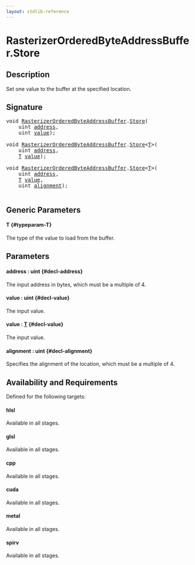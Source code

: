 ```yaml
---
layout: stdlib-reference
---
```


# RasterizerOrderedByteAddressBuffer\.Store

## Description

Set one value to the buffer at the specified location.



## Signature 

<pre>
<span class="code_keyword">void</span> <a href="/stdlib-reference/types/rasterizerorderedbyteaddressbuffer-0ahls/index" class="code_type">RasterizerOrderedByteAddressBuffer</a>.<a href="/stdlib-reference/types/rasterizerorderedbyteaddressbuffer-0ahls/store-0">Store</a>(
    <span class="code_keyword">uint</span> <a href="/stdlib-reference/types/rasterizerorderedbyteaddressbuffer-0ahls/store-0#decl-address" class="code_param">address</a>,
    <span class="code_keyword">uint</span> <a href="/stdlib-reference/types/rasterizerorderedbyteaddressbuffer-0ahls/store-0#decl-value" class="code_param">value</a>);

<span class="code_keyword">void</span> <a href="/stdlib-reference/types/rasterizerorderedbyteaddressbuffer-0ahls/index" class="code_type">RasterizerOrderedByteAddressBuffer</a>.<a href="/stdlib-reference/types/rasterizerorderedbyteaddressbuffer-0ahls/store-0">Store</a>&lt;<a href="/stdlib-reference/types/rasterizerorderedbyteaddressbuffer-0ahls/store-0#typeparam-T" class="code_type">T</a>&gt;(
    <span class="code_keyword">uint</span> <a href="/stdlib-reference/types/rasterizerorderedbyteaddressbuffer-0ahls/store-0#decl-address" class="code_param">address</a>,
    <a href="/stdlib-reference/types/rasterizerorderedbyteaddressbuffer-0ahls/store-0#typeparam-T" class="code_type">T</a> <a href="/stdlib-reference/types/rasterizerorderedbyteaddressbuffer-0ahls/store-0#decl-value" class="code_param">value</a>);

<span class="code_keyword">void</span> <a href="/stdlib-reference/types/rasterizerorderedbyteaddressbuffer-0ahls/index" class="code_type">RasterizerOrderedByteAddressBuffer</a>.<a href="/stdlib-reference/types/rasterizerorderedbyteaddressbuffer-0ahls/store-0">Store</a>&lt;<a href="/stdlib-reference/types/rasterizerorderedbyteaddressbuffer-0ahls/store-0#typeparam-T" class="code_type">T</a>&gt;(
    <span class="code_keyword">uint</span> <a href="/stdlib-reference/types/rasterizerorderedbyteaddressbuffer-0ahls/store-0#decl-address" class="code_param">address</a>,
    <a href="/stdlib-reference/types/rasterizerorderedbyteaddressbuffer-0ahls/store-0#typeparam-T" class="code_type">T</a> <a href="/stdlib-reference/types/rasterizerorderedbyteaddressbuffer-0ahls/store-0#decl-value" class="code_param">value</a>,
    <span class="code_keyword">uint</span> <a href="/stdlib-reference/types/rasterizerorderedbyteaddressbuffer-0ahls/store-0#decl-alignment" class="code_param">alignment</a>);

</pre>

## Generic Parameters

#### T {#typeparam-T}
The type of the value to load from the buffer.


## Parameters

#### address  : uint {#decl-address}
The input address in bytes, which must be a multiple of 4.

#### value  : uint {#decl-value}
The input value.

#### value  : [T](/stdlib-reference/types/rasterizerorderedbyteaddressbuffer-0ahls/store-0#typeparam-T) {#decl-value}
The input value.

#### alignment  : uint {#decl-alignment}
Specifies the alignment of the location, which must be a multiple of 4.


## Availability and Requirements

Defined for the following targets:

#### hlsl
Available in all stages.

#### glsl
Available in all stages.

#### cpp
Available in all stages.

#### cuda
Available in all stages.

#### metal
Available in all stages.

#### spirv
Available in all stages.



